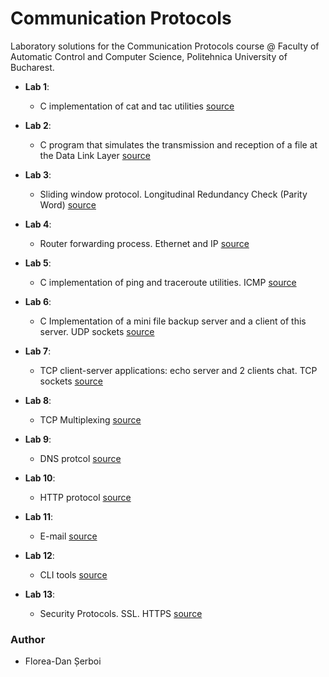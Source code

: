 # Communication Protocols
Laboratory solutions for the Communication Protocols course @ Faculty of Automatic Control and Computer Science, Politehnica University of Bucharest.

* **Lab 1**: 
  * C implementation of cat and tac utilities [source](https://github.com/danserboi/Communication-Protocols/tree/master/laborator1?ts=4)
  
* **Lab 2**: 
  * C program that simulates the transmission and reception of a file at the Data Link Layer [source](https://github.com/danserboi/Communication-Protocols/tree/master/laborator2?ts=4)
  
* **Lab 3**:
  * Sliding window protocol. Longitudinal Redundancy Check (Parity Word) [source](https://github.com/danserboi/Communication-Protocols/tree/master/laborator3?ts=4)

* **Lab 4**:
  * Router forwarding process. Ethernet and IP [source](https://github.com/danserboi/Communication-Protocols/tree/master/laborator4?ts=4)

* **Lab 5**:
  * C implementation of ping and traceroute utilities. ICMP [source](https://github.com/danserboi/Communication-Protocols/tree/master/laborator5?ts=4)

* **Lab 6**:
  * C Implementation of a mini file backup server and a client of this server. UDP sockets [source](https://github.com/danserboi/Communication-Protocols/tree/master/laborator6?ts=4)

* **Lab 7**:
  * TCP client-server applications: echo server and 2 clients chat.  TCP sockets [source](https://github.com/danserboi/Communication-Protocols/tree/master/laborator7?ts=4)

* **Lab 8**:
  * TCP Multiplexing [source](https://github.com/danserboi/Communication-Protocols/tree/master/laborator8?ts=4)

* **Lab 9**:
  * DNS protcol [source](https://github.com/danserboi/Communication-Protocols/tree/master/laborator9?ts=4)

* **Lab 10**:
  * HTTP protocol [source](https://github.com/danserboi/Communication-Protocols/tree/master/laborator10?ts=4)

* **Lab 11**:
  * E-mail [source](https://github.com/danserboi/Communication-Protocols/tree/master/laborator11?ts=4)
  
* **Lab 12**:
  * CLI tools [source](https://github.com/danserboi/Communication-Protocols/tree/master/laborator12?ts=4)

* **Lab 13**:
  * Security Protocols. SSL. HTTPS [source](https://github.com/danserboi/Communication-Protocols/tree/master/laborator13?ts=4)
  
### Author
* Florea-Dan Șerboi
